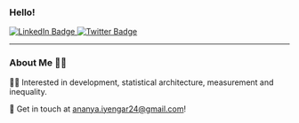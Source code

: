 ### Hello!

<div id="badges">
  <a href="https://www.linkedin.com/in/ananyaiyengar/">
    <img src="https://img.shields.io/badge/LinkedIn-blue?style=for-the-badge&logo=linkedin&logoColor=white" alt="LinkedIn Badge"/>
  </a>
   <a href="https://twitter.com/ananya_iyengar_">
    <img src="https://img.shields.io/badge/Twitter-blue?style=for-the-badge&logo=twitter&logoColor=white" alt="Twitter Badge"/>
  </a>
</div>

---

### About Me :woman_student:	
:woman_technologist: Interested in development, statistical architecture, measurement and inequality. 

:email: Get in touch at ananya.iyengar24@gmail.com!





  
  
</div>
